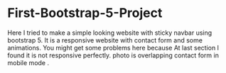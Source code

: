 # First-Bootstrap-5-Project
Here I tried to make a simple looking  website with sticky navbar using bootstrap 5. It is a responsive website  with  contact form and some animations.  You might get some problems here because  At last section I found it is not responsive perfectly. photo is overlapping contact form in mobile mode . 
